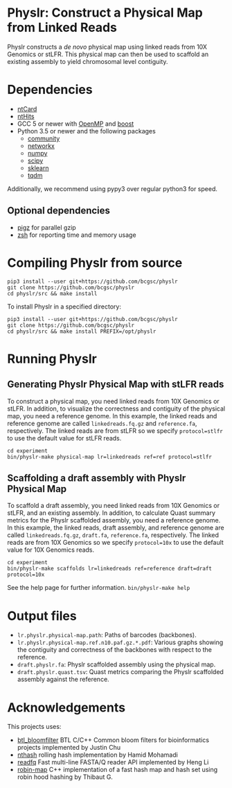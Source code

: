 # Physlr: Construct a Physical Map from Linked Reads

Physlr constructs a *de novo* physical map using linked reads from 10X Genomics or stLFR. This physical map can then be used to scaffold an existing assembly to yield chromosomal level contiguity.

# Dependencies

* [ntCard](https://github.com/bcgsc/ntCard)
* [ntHits](https://github.com/bcgsc/ntHits)
* GCC 5 or newer with [OpenMP](https://www.openmp.org) and [boost](https://www.boost.org)
* Python 3.5 or newer and the following packages
    * [community](https://python-louvain.readthedocs.io/en/latest/api.html)
    * [networkx](https://networkx.github.io/)
    * [numpy](https://numpy.org/)
    * [scipy](https://www.scipy.org/)
    * [sklearn](https://scikit-learn.org/stable/)
    * [tqdm](https://tqdm.github.io/)

Additionally, we recommend using pypy3 over regular python3 for speed.


## Optional dependencies

- [pigz](https://zlib.net/pigz/) for parallel gzip
- [zsh](https://sourceforge.net/projects/zsh/) for reporting time and memory usage


# Compiling Physlr from source

```
pip3 install --user git+https://github.com/bcgsc/physlr
git clone https://github.com/bcgsc/physlr
cd physlr/src && make install
```

To install Physlr in a specified directory:

```
pip3 install --user git+https://github.com/bcgsc/physlr
git clone https://github.com/bcgsc/physlr
cd physlr/src && make install PREFIX=/opt/physlr
```

# Running Physlr

## Generating Physlr Physical Map with stLFR reads

To construct a physical map, you need linked reads from 10X Genomics or stLFR. In addition, to visualize the correctness and contiguity of the physical map, you need a reference genome.
In this example, the linked reads and reference genome are called `linkedreads.fq.gz` and `reference.fa`, respectively. The linked reads are from stLFR so we specify `protocol=stlfr` to use the default value for stLFR reads.

```
cd experiment
bin/physlr-make physical-map lr=linkedreads ref=ref protocol=stlfr
```

## Scaffolding a draft assembly with Physlr Physical Map

To scaffold a draft assembly, you need linked reads from 10X Genomics or stLFR, and an existing assembly. In addition, to calculate Quast summary metrics for the Physlr scaffolded assembly, you need a reference genome.
In this example, the linked reads, draft assembly, and reference genome are called `linkedreads.fq.gz`, `draft.fa`, `reference.fa`, respectively. The linked reads are from 10X Genomics so we specify `protocol=10x` to use the default value for 10X Genomics reads.

```
cd experiment
bin/physlr-make scaffolds lr=linkedreads ref=reference draft=draft protocol=10x
```

See the help page for further information.
`bin/physlr-make help`

# Output files

* `lr.physlr.physical-map.path`: Paths of barcodes (backbones).
* `lr.physlr.physical-map.ref.n10.paf.gz.*.pdf`: Various graphs showing the contiguity and correctness of the backbones with respect to the reference.
* `draft.physlr.fa`: Physlr scaffolded assembly using the physical map.
* `draft.physlr.quast.tsv`: Quast metrics comparing the Physlr scaffolded assembly against the reference.

# Acknowledgements

This projects uses:
* [btl_bloomfilter](https://github.com/bcgsc/btl_bloomfilter) BTL C/C++ Common bloom filters for bioinformatics projects implemented by Justin Chu
* [nthash](https://github.com/bcgsc/ntHash) rolling hash implementation by Hamid Mohamadi
* [readfq](https://github.com/lh3/readfq) Fast multi-line FASTA/Q reader API implemented by Heng Li
* [robin-map](https://github.com/Tessil/robin-map) C++ implementation of a fast hash map and hash set using robin hood hashing by Thibaut G.

